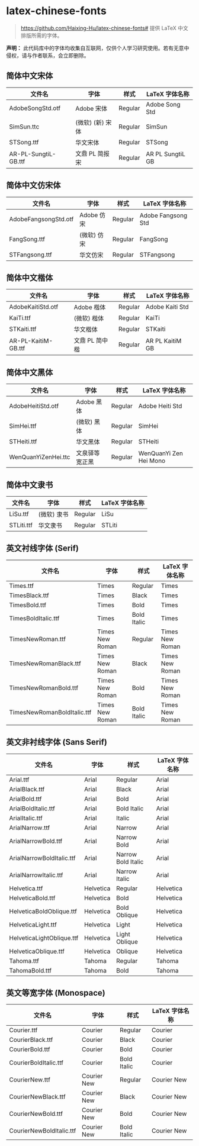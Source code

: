 # latex-chinese-fonts
> https://github.com/Haixing-Hu/latex-chinese-fonts#
提供 LaTeX 中文排版所需的字体。

**声明：** 此代码库中的字体均收集自互联网，仅供个人学习研究使用。若有无意中侵权，请与作者联系，会立即删除。

## 简体中文宋体

|                  文件名            |             字体               |            样式           |     LaTeX 字体名称   |
| --------------------------------- | ----------------------------- | ------------------------- | ------------------- |
|  AdobeSongStd.otf                 |   Adobe 宋体                   | Regular                   | Adobe Song Std      |
|  SimSun.ttc                       |   (微软) (新) 宋体              | Regular                   | SimSun             |
|  STSong.ttf                       |   华文宋体                      | Regular                   | STSong            |
|  AR-PL-SungtiL-GB.ttf             |   文鼎 PL 简报宋                | Regular                   | AR PL SungtiL GB   |

## 简体中文仿宋体

|                  文件名            |             字体               |            样式           |     LaTeX 字体名称   |
| --------------------------------- | ----------------------------- | ------------------------- | ------------------- |
|  AdobeFangsongStd.otf             |   Adobe 仿宋                  | Regular                   | Adobe Fangsong Std  |
|  FangSong.ttf                     |   (微软) 仿宋                  | Regular                  | FangSong             |
|  STFangsong.ttf                   |   华文仿宋                     | Regular                  | STFangsong           |

## 简体中文楷体

|                  文件名            |             字体               |            样式           |     LaTeX 字体名称   |
| --------------------------------- | ----------------------------- | ------------------------- | ------------------- |
|  AdobeKaitiStd.otf                |   Adobe 楷体                   | Regular                   | Adobe Kaiti Std     |
|  KaiTi.ttf                        |   (微软) 楷体                   | Regular                  | KaiTi               |
|  STKaiti.ttf                      |   华文楷体                      | Regular                  | STKaiti             |
|  AR-PL-KaitiM-GB.ttf              |   文鼎 PL 简中楷                | Regular                  | AR PL KaitiM GB     |

## 简体中文黑体

|                  文件名            |             字体               |            样式           |     LaTeX 字体名称   |
| --------------------------------- | ----------------------------- | ------------------------- | ------------------- |
|  AdobeHeitiStd.otf                |   Adobe 黑体                   | Regular                   | Adobe Heiti Std     |
|  SimHei.ttf                       |   (微软) 黑体                   | Regular                  |  SimHei              |
|  STHeiti.ttf                      |   华文黑体                      | Regular                  | STHeiti              |
|  WenQuanYiZenHei.ttc              |   文泉驿等宽正黑                 | Regular                  | WenQuanYi Zen Hei Mono |


## 简体中文隶书

|                  文件名            |             字体               |            样式           |     LaTeX 字体名称   |
| --------------------------------- | ----------------------------- | ------------------------- | ------------------- |
|  LiSu.ttf                         |   (微软) 隶书                   | Regular                  |  LiSu               |
|  STLiti.ttf                       |   华文隶书                      | Regular                  | STLiti              |

## 英文衬线字体 (Serif)

|                  文件名            |             字体               |            样式           |     LaTeX 字体名称   |
| --------------------------------- | ----------------------------- | ------------------------- | ------------------- |
|  Times.ttf                        |   Times                       | Regular                   | Times               |
|  TimesBlack.ttf                   |   Times                       | Black                     | Times               |
|  TimesBold.ttf                    |   Times                       | Bold                      | Times               |
|  TimesBoldItalic.ttf              |   Times                       | Bold Italic               | Times               |
|  TimesNewRoman.ttf                |   Times New Roman             | Regular                   | Times New Roman     |
|  TimesNewRomanBlack.ttf           |   Times New Roman             | Black                     | Times New Roman     |
|  TimesNewRomanBold.ttf            |   Times New Roman             | Bold                      | Times New Roman     |
|  TimesNewRomanBoldItalic.ttf      |   Times New Roman             | Bold Italic               | Times New Roman     |

## 英文非衬线字体 (Sans Serif)

|                  文件名            |             字体               |            样式           |     LaTeX 字体名称   |
| --------------------------------- | ----------------------------- | ------------------------- | ------------------- |
|  Arial.ttf                        |   Arial                       | Regular                   | Arial               |
|  ArialBlack.ttf                   |   Arial                       | Black                     | Arial               |
|  ArialBold.ttf                    |   Arial                       | Bold                      | Arial               |
|  ArialBoldItalic.ttf              |   Arial                       | Bold Italic               | Arial               |
|  ArialItalic.ttf                  |   Arial                       | Italic                    | Arial               |
|  ArialNarrow.ttf                  |   Arial                       | Narrow                    | Arial               |
|  ArialNarrowBold.ttf              |   Arial                       | Narrow Bold               | Arial               |
|  ArialNarrowBoldItalic.ttf        |   Arial                       | Narrow Bold Italic        | Arial               |
|  ArialNarrowItalic.ttf            |   Arial                       | Narrow Italic             | Arial               |
|  Helvetica.ttf                    |   Helvetica                   | Regular                   | Helvetica           |
|  HelveticaBold.ttf                |   Helvetica                   | Bold                      | Helvetica           |
|  HelveticaBoldOblique.ttf         |   Helvetica                   | Bold Oblique              | Helvetica           |
|  HelveticaLight.ttf               |   Helvetica                   | Light                     | Helvetica           |
|  HelveticaLightOblique.ttf        |   Helvetica                   | Light Oblique             | Helvetica           |
|  HelveticaOblique.ttf             |   Helvetica                   | Oblique                   | Helvetica           |
|  Tahoma.ttf                       |   Tahoma                      | Regular                   | Tahoma              |
|  TahomaBold.ttf                   |   Tahoma                      | Bold                      | Tahoma              |

## 英文等宽字体 (Monospace)


|                  文件名            |             字体               |            样式           |     LaTeX 字体名称   |
| --------------------------------- | ----------------------------- | ------------------------- | ------------------- |
|  Courier.ttf                      |   Courier                     | Regular                   | Courier             |
|  CourierBlack.ttf                 |   Courier                     | Black                     | Courier             |
|  CourierBold.ttf                  |   Courier                     | Bold                      | Courier             |
|  CourierBoldItalic.ttf            |   Courier                     | Bold Italic               | Courier             |
|  CourierNew.ttf                   |   Courier New                 | Regular                   | Courier New         |
|  CourierNewBlack.ttf              |   Courier New                 | Black                     | Courier New         |
|  CourierNewBold.ttf               |   Courier New                 | Bold                      | Courier New         |
|  CourierNewBoldItalic.ttf         |   Courier New                 | Bold Italic               | Courier New         |
